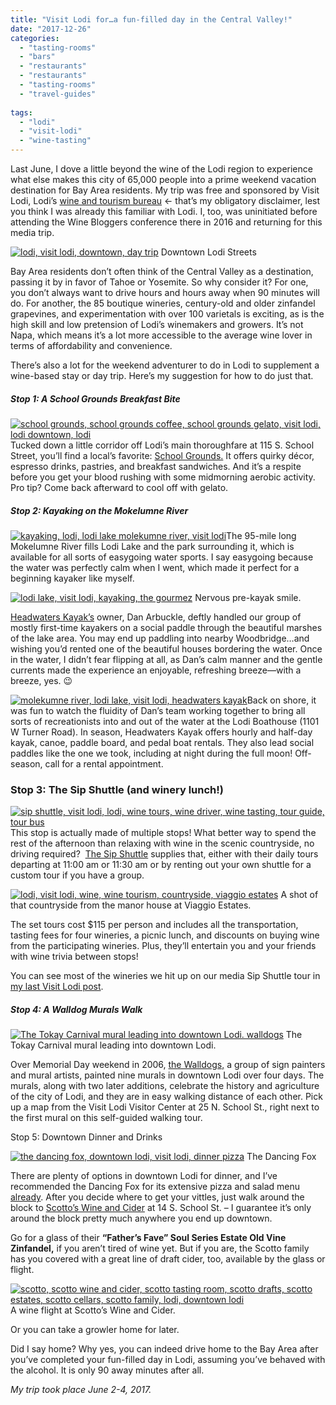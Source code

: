 ```yaml
---
title: "Visit Lodi for…a fun-filled day in the Central Valley!"
date: "2017-12-26"
categories:
  - "tasting-rooms"
  - "bars"
  - "restaurants"
  - "restaurants"
  - "tasting-rooms"
  - "travel-guides"
  
tags:
  - "lodi"
  - "visit-lodi"
  - "wine-tasting"
---
```


Last June, I dove a little beyond the wine of the Lodi region to experience what else makes this city of 65,000 people into a prime weekend vacation destination for Bay Area residents. My trip was free and sponsored by Visit Lodi, Lodi’s [wine and tourism bureau](http://www.visitlodi.com/) ← that’s my obligatory disclaimer, lest you think I was already this familiar with Lodi. I, too, was uninitiated before attending the Wine Bloggers conference there in 2016 and returning for this media trip.




<div class="caption">

[![lodi, visit lodi, downtown, day trip](http://s3.amazonaws.com/thegourmez-wpmedia/2017/12/Visit-Lodi-070-500x334.jpg)](http://s3.amazonaws.com/thegourmez-wpmedia/2017/12/Visit-Lodi-070.jpg) Downtown Lodi Streets</div>


Bay Area residents don’t often think of the Central Valley as a destination, passing it by in favor of Tahoe or Yosemite. So why consider it? For one, you don’t always want to drive hours and hours away when 90 minutes will do. For another, the 85 boutique wineries, century-old and older zinfandel grapevines, and experimentation with over 100 varietals is exciting, as is the high skill and low pretension of Lodi’s winemakers and growers. It’s not Napa, which means it’s a lot more accessible to the average wine lover in terms of affordability and convenience.

There’s also a lot for the weekend adventurer to do in Lodi to supplement a wine-based stay or day trip. Here’s my suggestion for how to do just that.

##### Stop 1: A School Grounds Breakfast Bite

[![school grounds, school grounds coffee, school grounds gelato, visit lodi, lodi downtown, lodi](http://s3.amazonaws.com/thegourmez-wpmedia/2017/12/Visit-Lodi-045-500x337.jpg)](http://s3.amazonaws.com/thegourmez-wpmedia/2017/12/Visit-Lodi-045.jpg)Tucked down a little corridor off Lodi’s main thoroughfare at 115 S. School Street, you’ll find a local’s favorite: [School Grounds.](http://www.schoolgroundscoffee.org/) It offers quirky décor, espresso drinks, pastries, and breakfast sandwiches. And it’s a respite before you get your blood rushing with some midmorning aerobic activity. Pro tip? Come back afterward to cool off with gelato.

##### Stop 2: Kayaking on the Mokelumne River

[![kayaking, lodi, lodi lake molekumne river, visit lodi](http://s3.amazonaws.com/thegourmez-wpmedia/2017/12/Visit-Lodi-053-282x500.jpg)](http://s3.amazonaws.com/thegourmez-wpmedia/2017/12/Visit-Lodi-053.jpg)The 95-mile long Mokelumne River fills Lodi Lake and the park surrounding it, which is available for all sorts of easygoing water sports. I say easygoing because the water was perfectly calm when I went, which made it perfect for a beginning kayaker like myself.




<div class="caption">

[![lodi lake, visit lodi, kayaking, the gourmez](http://s3.amazonaws.com/thegourmez-wpmedia/2017/12/Visit-Lodi-047-282x500.jpg)](http://s3.amazonaws.com/thegourmez-wpmedia/2017/12/Visit-Lodi-047.jpg) Nervous pre-kayak smile.</div>


[Headwaters Kayak’s](http://www.headwaterskayak.com/lodi-boathouse.html) owner, Dan Arbuckle, deftly handled our group of mostly first-time kayakers on a social paddle through the beautiful marshes of the lake area. You may end up paddling into nearby Woodbridge…and wishing you’d rented one of the beautiful houses bordering the water. Once in the water, I didn’t fear flipping at all, as Dan’s calm manner and the gentle currents made the experience an enjoyable, refreshing breeze—with a breeze, yes. 😉

[![molekumne river, lodi lake, visit lodi, headwaters kayak](http://s3.amazonaws.com/thegourmez-wpmedia/2017/12/Visit-Lodi-051-282x500.jpg)](http://s3.amazonaws.com/thegourmez-wpmedia/2017/12/Visit-Lodi-051.jpg)Back on shore, it was fun to watch the fluidity of Dan’s team working together to bring all sorts of recreationists into and out of the water at the Lodi Boathouse (1101 W Turner Road). In season, Headwaters Kayak offers hourly and half-day kayak, canoe, paddle board, and pedal boat rentals. They also lead social paddles like the one we took, including at night during the full moon! Off-season, call for a rental appointment.

### Stop 3: The Sip Shuttle (and winery lunch!)

[![sip shuttle, visit lodi, lodi, wine tours, wine driver, wine tasting, tour guide, tour bus](http://s3.amazonaws.com/thegourmez-wpmedia/2017/12/Visit-Lodi-073-500x327.jpg)](http://s3.amazonaws.com/thegourmez-wpmedia/2017/12/Visit-Lodi-073.jpg)This stop is actually made of multiple stops! What better way to spend the rest of the afternoon than relaxing with wine in the scenic countryside, no driving required?  [The Sip Shuttle](https://sipshuttle.com/) supplies that, either with their daily tours departing at 11:00 am or 11:30 am or by renting out your own shuttle for a custom tour if you have a group.




<div class="caption">

[![lodi, visit lodi, wine, wine tourism, countryside, viaggio estates](http://s3.amazonaws.com/thegourmez-wpmedia/2017/12/Visit-Lodi-200-500x334.jpg)](http://s3.amazonaws.com/thegourmez-wpmedia/2017/12/Visit-Lodi-200.jpg) A shot of that countryside from the manor house at Viaggio Estates.</div>


The set tours cost $115 per person and includes all the transportation, tasting fees for four wineries, a picnic lunch, and discounts on buying wine from the participating wineries. Plus, they’ll entertain you and your friends with wine trivia between stops!

You can see most of the wineries we hit up on our media Sip Shuttle tour in [my last Visit Lodi post](http://thegourmez.com/2017/10/04/visit-lodi-wines-winemakers-personality/).

##### Stop 4: A Walldog Murals Walk




<div class="caption">

[![The Tokay Carnival mural leading into downtown Lodi. walldogs](http://s3.amazonaws.com/thegourmez-wpmedia/2017/12/Visit-Lodi-072-500x291.jpg)](http://s3.amazonaws.com/thegourmez-wpmedia/2017/12/Visit-Lodi-072.jpg) The Tokay Carnival mural leading into downtown Lodi.</div>


Over Memorial Day weekend in 2006, [the Walldogs,](http://thewalldogs.com/) a group of sign painters and mural artists, painted nine murals in downtown Lodi over four days. The murals, along with two later additions, celebrate the history and agriculture of the city of Lodi, and they are in easy walking distance of each other. Pick up a map from the Visit Lodi Visitor Center at 25 N. School St., right next to the first mural on this self-guided walking tour.

Stop 5: Downtown Dinner and Drinks




<div class="caption">

[![the dancing fox, downtown lodi, visit lodi, dinner pizza](http://s3.amazonaws.com/thegourmez-wpmedia/2017/12/Visit-Lodi-017-500x334.jpg)](http://s3.amazonaws.com/thegourmez-wpmedia/2017/12/Visit-Lodi-017.jpg) The Dancing Fox</div>


There are plenty of options in downtown Lodi for dinner, and I’ve recommended the Dancing Fox for its extensive pizza and salad menu [already](http://thegourmez.com/2017/07/16/visit-lodi-food/). After you decide where to get your vittles, just walk around the block to [Scotto’s Wine and Cider](https://www.scottoswineandcider.com/) at 14 S. School St. – I guarantee it’s only around the block pretty much anywhere you end up downtown.

Go for a glass of their **“Father’s Fave” Soul Series Estate Old Vine Zinfandel,** if you aren’t tired of wine yet. But if you are, the Scotto family has you covered with a great line of draft cider, too, available by the glass or flight.




<div class="caption">

[![scotto, scotto wine and cider, scotto tasting room, scotto drafts, scotto estates, scotto cellars, scotto family, lodi, downtown lodi](http://s3.amazonaws.com/thegourmez-wpmedia/2017/12/Visit-Lodi-040-383x500.jpg)](http://s3.amazonaws.com/thegourmez-wpmedia/2017/12/Visit-Lodi-040.jpg) A wine flight at Scotto’s Wine and Cider.</div>


Or you can take a growler home for later.

Did I say home? Why yes, you can indeed drive home to the Bay Area after you’ve completed your fun-filled day in Lodi, assuming you’ve behaved with the alcohol. It is only 90 away minutes after all.

_My trip took place June 2-4, 2017._
